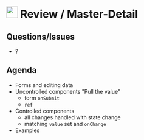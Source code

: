 <img src="https://cloud.githubusercontent.com/assets/478864/22186847/68223ce6-e0b1-11e6-8a62-0e3edc96725e.png" width=30> Review / Master-Detail
===

## Questions/Issues

* ?

## Agenda

* Forms and editing data
* Uncontrolled components "Pull the value"
    * form `onSubmit`
    * `ref`
* Controlled components
    * all changes handled with state change
    * matching `value` set and `onChange`
* Examples